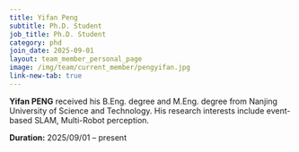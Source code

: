 ```yaml
---
title: Yifan Peng
subtitle: Ph.D. Student
job_title: Ph.D. Student
category: phd
join_date: 2025-09-01
layout: team_member_personal_page
image: /img/team/current_member/pengyifan.jpg
link-new-tab: true
---
```


**Yifan PENG** received his B.Eng. degree and M.Eng. degree from Nanjing University of Science and Technology. His research interests include event-based SLAM, Multi-Robot perception.

**Duration:** 2025/09/01 – present